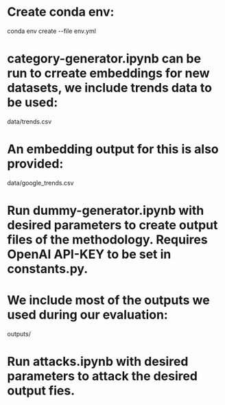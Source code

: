 # Create conda env:
conda env create --file env.yml

# category-generator.ipynb can be run to crreate embeddings for new datasets, we include trends data to be used:
data/trends.csv

# An embedding output for this is also provided:
data/google_trends.csv

# Run dummy-generator.ipynb with desired parameters to create output files of the methodology. Requires OpenAI API-KEY to be set in constants.py.
# We include most of the outputs we used during our evaluation:
outputs/

# Run attacks.ipynb with desired parameters to attack the desired output fies.